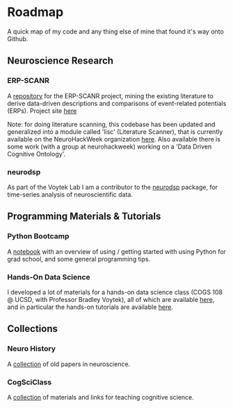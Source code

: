# Roadmap

A quick map of my code and any thing else of mine that found it's way onto Github. 

## Neuroscience Research

### ERP-SCANR

A [repository](https://github.com/TomDonoghue/ERP_SCANR) for the ERP-SCANR project, mining the existing literature to derive data-driven descriptions and comparisons of event-related potentials (ERPs). Project site [here](http://tomdonoghue.github.io/ERP_SCANR/)

Note: for doing literature scanning, this codebase has been updated and generalized into a module called 'lisc' (Literature Scanner), that is currently available on the NeuroHackWeek organization [here](https://github.com/neurohackweek/DataDrivenCognitiveOntology). Also available there is some work (with a group at neurohackweek) working on a 'Data Driven Cognitive Ontology'. 

### neurodsp

As part of the Voytek Lab I am a contributor to the [neurodsp](https://github.com/voytekresearch/neurodsp) package, for time-series analysis of neuroscientific data. 

## Programming Materials & Tutorials

### Python Bootcamp

A [notebook](https://github.com/TomDonoghue/PythonBootcamp) with an overview of using / getting started with using Python for grad school, and some general programming tips. 

### Hands-On Data Science

I developed a lot of materials for a hands-on data science class (COGS 108 @ UCSD, with Professor Bradley Voytek), all of which are available [here](https://github.com/COGS108), and in particular the hands-on tutorials are available [here](https://github.com/COGS108/SectionMaterials). 

## Collections

### Neuro History

A [collection](https://github.com/TomDonoghue/NeuroHistory) of old papers in neuroscience.

### CogSciClass

A [collection](https://github.com/TomDonoghue/CogSciClass) of materials and links for teaching cognitive science. 
